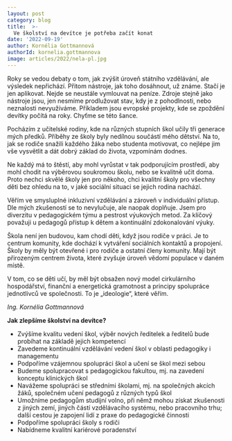 ```yaml
---
layout: post
category: blog
title:  >-
  Ve školství na devítce je potřeba začít konat
date: '2022-09-19'
author: Kornélia Gottmannová
authorId: kornelia.gottmannova
image: articles/2022/nela-pl.jpg
---
```

Roky se vedou debaty o tom, jak zvýšit úroveň státního vzdělávání, ale výsledek nepřichází. Přitom nástroje, jak toho dosáhnout, už známe. Stačí je jen aplikovat. Nejde se neustále vymlouvat na peníze. Zdroje stejně jako nástroje jsou, jen nesmíme prodlužovat stav, kdy je z pohodlnosti, nebo neznalosti nevyužíváme. Příkladem jsou evropské projekty, kde se zpoždění devítky počítá na roky. Chyťme se této šance.

Pocházím z učitelské rodiny, kde na různých stupních škol učily tři generace mých předků. Příběhy ze školy byly nedílnou součástí mého dětství. Na to, jak se rodiče snažili každého žáka nebo studenta motivovat, co nejlépe jim vše vysvětlit a dát dobrý základ do života, vzpomínám dodnes.

Ne každý má to štěstí, aby mohl vyrůstat v tak podporujícím prostředí, aby mohl chodit na výběrovou soukromou školu, nebo se kvalitně učit doma. Proto nechci skvělé školy jen pro někoho, chci kvalitní školy pro všechny děti bez ohledu na to, v jaké sociální situaci se jejich rodina nachází.

Věřím ve smysluplné inkluzivní vzdělávání a zároveň v individuální přístup. Dle mých zkušeností se to nevylučuje, ale naopak doplňuje. Jsem pro diverzitu v pedagogickém týmu a pestrost výukových metod. Za klíčový považuji u pedagogů přístup k dětem a kontinuální zdokonalování výuky.

Škola není jen budovou, kam chodí děti, když jsou rodiče v práci. Je to centrum komunity, kde dochází k vytváření sociálních kontaktů a propojení. Školy by měly být otevřené i pro rodiče a ostatní členy komunity. Mají být přirozeným centrem života, které zvyšuje úroveň vědomí populace v daném místě.

V tom, co se děti učí, by měl být obsažen nový model cirkulárního hospodářství, finanční a energetická gramotnost a principy spolupráce jednotlivců ve společnosti. To je „ideologie“, které věřím.
 
*Ing. Kornélia Gottmannová*

**Jak zlepšíme školství na devítce?**
 - Zvýšíme kvalitu vedení škol, výběr nových ředitelek a ředitelů bude probíhat na základě jejich kompetencí
 - Zavedeme kontinuální vzdělávání vedení škol v oblasti pedagogiky i managementu
 - Podpoříme vzájemnou spolupráci škol a učení se škol mezi sebou
 - Budeme spolupracovat s pedagogickou fakultou, mj. na zavedení konceptu klinických škol
 - Navážeme spolupráci se středními školami, mj. na společných akcích žáků, společném učení pedagogů z různých typů škol
 - Umožníme pedagogům studijní volno, při němž mohou získat zkušenosti z jiných zemí, jiných částí vzdělávacího systému, nebo pracovního trhu; další cestou je zapojení lidí z praxe do pedagogické činnosti
 - Podpoříme spolupráci školy s rodiči
 - Nabídneme kvalitní kariérové poradenství
